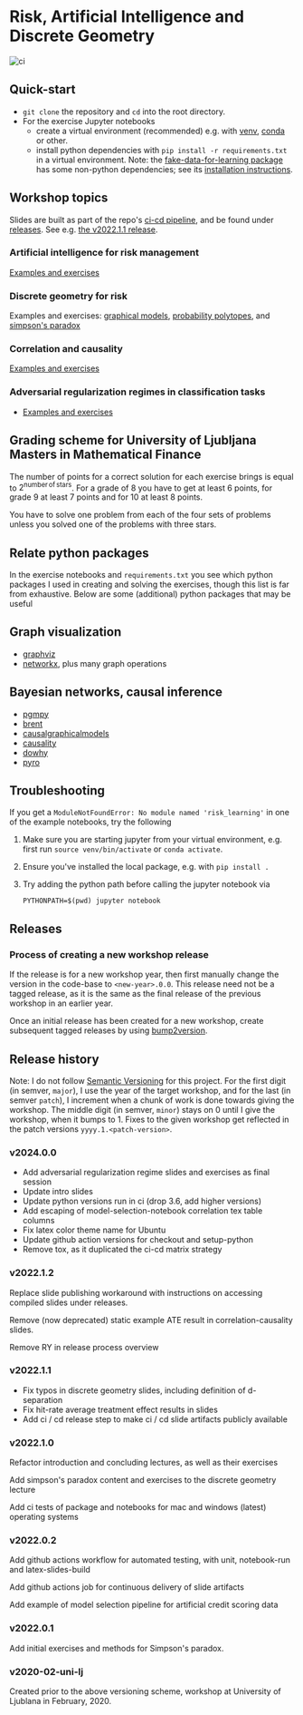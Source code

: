 # Risk, Artificial Intelligence and Discrete Geometry

![ci](https://github.com/munichpavel/risk-ai-workshop/actions/workflows/ci-cd.yml/badge.svg)

## Quick-start

* `git clone` the repository and `cd` into the root directory.
* For the exercise Jupyter notebooks
  * create a virtual environment (recommended)  e.g. with [venv](https://docs.python.org/3/library/venv.html), [conda](https://docs.conda.io/en/latest/) or other.
  * install python dependencies with `pip install -r requirements.txt` in a virtual environment. Note: the [fake-data-for-learning package](https://github.com/munichpavel/fake-data-for-learning) has some non-python dependencies; see its [installation instructions](https://github.com/munichpavel/fake-data-for-learning/blob/main/README.md#installation).

## Workshop topics

Slides are built as part of the repo's [ci-cd pipeline](.github/workflows/ci-cd.yml), and be found under [releases](https://github.com/munichpavel/risk-ai-workshop/releases). See e.g. [the v2022.1.1 release](https://github.com/munichpavel/risk-ai-workshop/releases/tag/v2022.1.1).

### Artificial intelligence for risk management

[Examples and exercises](notebooks/introduction-examples-exercises.ipynb)

### Discrete geometry for risk

Examples and exercises: [graphical models](notebooks/graphical-models-exercises.ipynb), [probability polytopes](notebooks/probability-polytope-exercises.ipynb), and [simpson's paradox](notebooks/simpsons-paradox-examples-exercises.ipynb)

### Correlation and causality

[Examples and exercises](notebooks/causal-models-exercises.ipynb)

### Adversarial regularization regimes in classification tasks

* [Examples and exercises](notebooks/adversarial-ml-examples-exercises.ipynb)

## Grading scheme for University of Ljubljana Masters in Mathematical Finance

The number of points for a correct solution for each exercise brings is equal to $2^{\mathrm{number\,of\,stars}}$. For a grade of 8 you have to get at least 6 points, for grade 9 at least 7 points and for 10 at least 8 points.

You have to solve one problem from each of the four sets of problems unless you solved one of the problems with three stars.

## Relate python packages

In the exercise notebooks and `requirements.txt` you see which python packages I used in creating and solving the exercises, though this list is far from exhaustive. Below are some (additional) python packages that may be useful

## Graph visualization

* [graphviz](https://graphviz.readthedocs.io/en/stable/)
* [networkx](https://networkx.github.io/), plus many graph operations

## Bayesian networks, causal inference

* [pgmpy](https://pgmpy.org/)
* [brent](https://koaning.github.io/brent/)
* [causalgraphicalmodels](https://github.com/ijmbarr/causalgraphicalmodels)
* [causality](https://github.com/akelleh/causality)
* [dowhy](https://microsoft.github.io/dowhy/)
* [pyro](https://pyro.ai/)

## Troubleshooting

If you get a `ModuleNotFoundError: No module named 'risk_learning'` in one of the example notebooks, try the following

1. Make sure you are starting jupyter from your virtual environment, e.g. first run `source venv/bin/activate` or `conda activate`.

1. Ensure you've installed the local package, e.g. with `pip install .`

1. Try adding the python path before calling the jupyter notebook via

    ```console
    PYTHONPATH=$(pwd) jupyter notebook
    ```

## Releases

### Process of creating a new workshop release

If the release is for a new workshop year, then first manually change the version in the code-base to `<new-year>.0.0`. This release need not be a tagged release, as it is the same as the final release of the previous workshop in an earlier year.

Once an initial release has been created for a new workshop, create subsequent tagged releases by using [bump2version](https://pypi.org/project/bump2version/).

## Release history

Note: I do not follow [Semantic Versioning](https://semver.org/) for this project. For the first digit (in semver, `major`), I use the year of the target workshop, and for the last (in semver `patch`), I increment when a chunk of work is done towards giving the workshop. The middle digit (in semver, `minor`) stays on 0 until I give the workshop, when it bumps to 1. Fixes to the given workshop get reflected in the patch versions `yyyy.1.<patch-version>`.

### v2024.0.0

* Add adversarial regularization regime slides and exercises as final session
* Update intro slides
* Update python versions run in ci (drop 3.6, add higher versions)
* Add escaping of model-selection-notebook correlation tex table columns
* Fix latex color theme name for Ubuntu
* Update github action versions for checkout and setup-python
* Remove tox, as it duplicated the ci-cd matrix strategy

### v2022.1.2

Replace slide publishing workaround with instructions on accessing compiled slides under releases.

Remove (now deprecated) static example ATE result in correlation-causality slides.

Remove RY in release process overview

### v2022.1.1

* Fix typos in discrete geometry slides, including definition of d-separation
* Fix hit-rate average treatment effect results in slides
* Add ci / cd release step to make ci / cd slide artifacts publicly available

### v2022.1.0

Refactor introduction and concluding lectures, as well as their exercises

Add simpson's paradox content and exercises to the discrete geometry lecture

Add ci tests of package and notebooks for mac and windows (latest) operating systems

### v2022.0.2

Add github actions workflow for automated testing, with unit, notebook-run and latex-slides-build

Add github actions job for continuous delivery of slide artifacts

Add example of model selection pipeline for artificial credit scoring data

### v2022.0.1

Add initial exercises and methods for Simpson's paradox.

### v2020-02-uni-lj

Created prior to the above versioning scheme, workshop at University of Ljublana in February, 2020.
